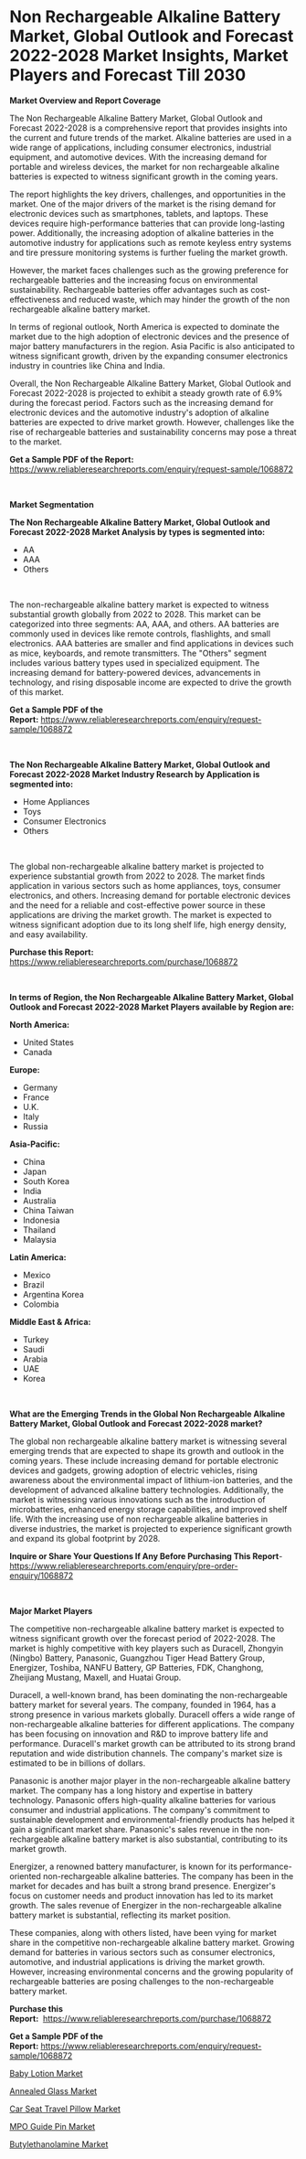 <p><h1>Non Rechargeable Alkaline Battery Market, Global Outlook and Forecast 2022-2028 Market Insights, Market Players and Forecast Till 2030</h1></p><p><strong>Market Overview and Report Coverage</strong></p>
<p><p>The Non Rechargeable Alkaline Battery Market, Global Outlook and Forecast 2022-2028 is a comprehensive report that provides insights into the current and future trends of the market. Alkaline batteries are used in a wide range of applications, including consumer electronics, industrial equipment, and automotive devices. With the increasing demand for portable and wireless devices, the market for non rechargeable alkaline batteries is expected to witness significant growth in the coming years.</p><p>The report highlights the key drivers, challenges, and opportunities in the market. One of the major drivers of the market is the rising demand for electronic devices such as smartphones, tablets, and laptops. These devices require high-performance batteries that can provide long-lasting power. Additionally, the increasing adoption of alkaline batteries in the automotive industry for applications such as remote keyless entry systems and tire pressure monitoring systems is further fueling the market growth.</p><p>However, the market faces challenges such as the growing preference for rechargeable batteries and the increasing focus on environmental sustainability. Rechargeable batteries offer advantages such as cost-effectiveness and reduced waste, which may hinder the growth of the non rechargeable alkaline battery market.</p><p>In terms of regional outlook, North America is expected to dominate the market due to the high adoption of electronic devices and the presence of major battery manufacturers in the region. Asia Pacific is also anticipated to witness significant growth, driven by the expanding consumer electronics industry in countries like China and India.</p><p>Overall, the Non Rechargeable Alkaline Battery Market, Global Outlook and Forecast 2022-2028 is projected to exhibit a steady growth rate of 6.9% during the forecast period. Factors such as the increasing demand for electronic devices and the automotive industry's adoption of alkaline batteries are expected to drive market growth. However, challenges like the rise of rechargeable batteries and sustainability concerns may pose a threat to the market.</p></p>
<p><strong>Get a Sample PDF of the Report:</strong> <a href="https://www.reliableresearchreports.com/enquiry/request-sample/1068872">https://www.reliableresearchreports.com/enquiry/request-sample/1068872</a></p>
<p>&nbsp;</p>
<p><strong>Market Segmentation</strong></p>
<p><strong>The Non Rechargeable Alkaline Battery Market, Global Outlook and Forecast 2022-2028 Market Analysis by types is segmented into:</strong></p>
<p><ul><li>AA</li><li>AAA</li><li>Others</li></ul></p>
<p>&nbsp;</p>
<p><p>The non-rechargeable alkaline battery market is expected to witness substantial growth globally from 2022 to 2028. This market can be categorized into three segments: AA, AAA, and others. AA batteries are commonly used in devices like remote controls, flashlights, and small electronics. AAA batteries are smaller and find applications in devices such as mice, keyboards, and remote transmitters. The "Others" segment includes various battery types used in specialized equipment. The increasing demand for battery-powered devices, advancements in technology, and rising disposable income are expected to drive the growth of this market.</p></p>
<p><strong>Get a Sample PDF of the Report:</strong>&nbsp;<a href="https://www.reliableresearchreports.com/enquiry/request-sample/1068872">https://www.reliableresearchreports.com/enquiry/request-sample/1068872</a></p>
<p>&nbsp;</p>
<p><strong>The Non Rechargeable Alkaline Battery Market, Global Outlook and Forecast 2022-2028 Market Industry Research by Application is segmented into:</strong></p>
<p><ul><li>Home Appliances</li><li>Toys</li><li>Consumer Electronics</li><li>Others</li></ul></p>
<p>&nbsp;</p>
<p><p>The global non-rechargeable alkaline battery market is projected to experience substantial growth from 2022 to 2028. The market finds application in various sectors such as home appliances, toys, consumer electronics, and others. Increasing demand for portable electronic devices and the need for a reliable and cost-effective power source in these applications are driving the market growth. The market is expected to witness significant adoption due to its long shelf life, high energy density, and easy availability.</p></p>
<p><strong>Purchase this Report:</strong>&nbsp; <a href="https://www.reliableresearchreports.com/purchase/1068872">https://www.reliableresearchreports.com/purchase/1068872</a></p>
<p>&nbsp;</p>
<p><strong>In terms of Region, the Non Rechargeable Alkaline Battery Market, Global Outlook and Forecast 2022-2028 Market Players available by Region are:</strong></p>
<p>
    <p> <strong> North America: </strong>
        <ul>
            <li>United States</li>
            <li>Canada</li>
        </ul>
        </p> 
    <p> <strong> Europe: </strong>
        <ul>
            <li>Germany</li>
            <li>France</li>
            <li>U.K.</li>
            <li>Italy</li>
            <li>Russia</li>
        </ul>
        </p> 
    <p> <strong> Asia-Pacific: </strong>
        <ul>
            <li>China</li>
            <li>Japan</li>
            <li>South Korea</li>
            <li>India</li>
            <li>Australia</li>
            <li>China Taiwan</li>
            <li>Indonesia</li>
            <li>Thailand</li>
            <li>Malaysia</li>
        </ul>
        </p> 
    <p> <strong> Latin America: </strong>
        <ul>
            <li>Mexico</li>
            <li>Brazil</li>
            <li>Argentina Korea</li>
            <li>Colombia</li>
        </ul>
        </p> 
    <p> <strong> Middle East & Africa: </strong>
        <ul>
            <li>Turkey</li>
            <li>Saudi</li>
            <li>Arabia</li>
            <li>UAE</li>
            <li>Korea</li>
        </ul>
    </p>
    </p>
<p>&nbsp;</p>
<p><strong>What are the Emerging Trends in the Global Non Rechargeable Alkaline Battery Market, Global Outlook and Forecast 2022-2028 market?</strong></p>
<p><p>The global non rechargeable alkaline battery market is witnessing several emerging trends that are expected to shape its growth and outlook in the coming years. These include increasing demand for portable electronic devices and gadgets, growing adoption of electric vehicles, rising awareness about the environmental impact of lithium-ion batteries, and the development of advanced alkaline battery technologies. Additionally, the market is witnessing various innovations such as the introduction of microbatteries, enhanced energy storage capabilities, and improved shelf life. With the increasing use of non rechargeable alkaline batteries in diverse industries, the market is projected to experience significant growth and expand its global footprint by 2028.</p></p>
<p><strong>Inquire or Share Your Questions If Any Before Purchasing This Report</strong>- <a href="https://www.reliableresearchreports.com/enquiry/pre-order-enquiry/1068872">https://www.reliableresearchreports.com/enquiry/pre-order-enquiry/1068872</a></p>
<p>&nbsp;</p>
<p><strong>Major Market Players</strong></p>
<p><p>The competitive non-rechargeable alkaline battery market is expected to witness significant growth over the forecast period of 2022-2028. The market is highly competitive with key players such as Duracell, Zhongyin (Ningbo) Battery, Panasonic, Guangzhou Tiger Head Battery Group, Energizer, Toshiba, NANFU Battery, GP Batteries, FDK, Changhong, Zheijiang Mustang, Maxell, and Huatai Group.</p><p>Duracell, a well-known brand, has been dominating the non-rechargeable battery market for several years. The company, founded in 1964, has a strong presence in various markets globally. Duracell offers a wide range of non-rechargeable alkaline batteries for different applications. The company has been focusing on innovation and R&D to improve battery life and performance. Duracell's market growth can be attributed to its strong brand reputation and wide distribution channels. The company's market size is estimated to be in billions of dollars.</p><p>Panasonic is another major player in the non-rechargeable alkaline battery market. The company has a long history and expertise in battery technology. Panasonic offers high-quality alkaline batteries for various consumer and industrial applications. The company's commitment to sustainable development and environmental-friendly products has helped it gain a significant market share. Panasonic's sales revenue in the non-rechargeable alkaline battery market is also substantial, contributing to its market growth.</p><p>Energizer, a renowned battery manufacturer, is known for its performance-oriented non-rechargeable alkaline batteries. The company has been in the market for decades and has built a strong brand presence. Energizer's focus on customer needs and product innovation has led to its market growth. The sales revenue of Energizer in the non-rechargeable alkaline battery market is substantial, reflecting its market position.</p><p>These companies, along with others listed, have been vying for market share in the competitive non-rechargeable alkaline battery market. Growing demand for batteries in various sectors such as consumer electronics, automotive, and industrial applications is driving the market growth. However, increasing environmental concerns and the growing popularity of rechargeable batteries are posing challenges to the non-rechargeable battery market.</p></p>
<p><strong>Purchase this Report:</strong>&nbsp;&nbsp;<a href="https://www.reliableresearchreports.com/purchase/1068872">https://www.reliableresearchreports.com/purchase/1068872</a></p>
<p></p>
<p><strong>Get a Sample PDF of the Report:</strong>&nbsp;<a href="https://www.reliableresearchreports.com/enquiry/request-sample/1068872">https://www.reliableresearchreports.com/enquiry/request-sample/1068872</a></p>
<p><p><a href="https://www.linkedin.com/pulse/baby-lotion-market-size-2023-2030-global-industrial-sczge/">Baby Lotion Market</a></p><p><a href="https://medium.com/@irmaabshire/annealed-glass-market-size-growth-forecast-2023-2030-08d68f54f127">Annealed Glass Market</a></p><p><a href="https://www.linkedin.com/pulse/car-seat-travel-pillow-market-share-amp-new-trends-analysis-kyzve/">Car Seat Travel Pillow Market</a></p><p><a href="https://www.reportprime.com/mpo-guide-pin-r7050">MPO Guide Pin Market</a></p><p><a href="https://medium.com/@kellielakin_97357/butylethanolamine-market-size-growth-forecast-2023-2030-f7ed4be7c6fa">Butylethanolamine Market</a></p></p>